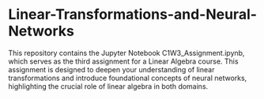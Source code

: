# Linear-Transformations-and-Neural-Networks
This repository contains the Jupyter Notebook C1W3_Assignment.ipynb, which serves as the third assignment for a Linear Algebra course. This assignment is designed to deepen your understanding of linear transformations and introduce foundational concepts of neural networks, highlighting the crucial role of linear algebra in both domains.
